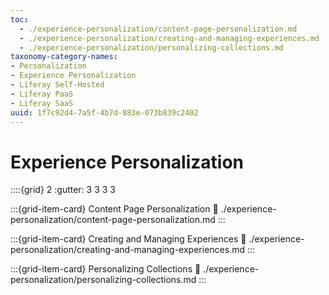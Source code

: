 ```yaml
---
toc:
  - ./experience-personalization/content-page-personalization.md
  - ./experience-personalization/creating-and-managing-experiences.md
  - ./experience-personalization/personalizing-collections.md
taxonomy-category-names:
- Personalization
- Experience Personalization
- Liferay Self-Hosted
- Liferay PaaS
- Liferay SaaS
uuid: 1f7c92d4-7a5f-4b7d-883e-073b839c2402
---
```

# Experience Personalization

::::{grid} 2
:gutter: 3 3 3 3

:::{grid-item-card} Content Page Personalization
:link: ./experience-personalization/content-page-personalization.md
:::

:::{grid-item-card} Creating and Managing Experiences
:link: ./experience-personalization/creating-and-managing-experiences.md
:::

:::{grid-item-card} Personalizing Collections
:link: ./experience-personalization/personalizing-collections.md
:::